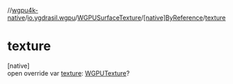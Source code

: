 //[wgpu4k-native](../../../../index.md)/[io.ygdrasil.wgpu](../../index.md)/[WGPUSurfaceTexture](../index.md)/[[native]ByReference](index.md)/[texture](texture.md)

# texture

[native]\
open override var [texture](texture.md): [WGPUTexture](../../-w-g-p-u-texture/index.md)?